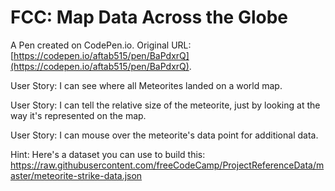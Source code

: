 # FCC: Map Data Across the Globe

A Pen created on CodePen.io. Original URL: [https://codepen.io/aftab515/pen/BaPdxrQ](https://codepen.io/aftab515/pen/BaPdxrQ).

User Story: I can see where all Meteorites landed on a world map.

User Story: I can tell the relative size of the meteorite, just by looking at the way it's represented on the map.

User Story: I can mouse over the meteorite's data point for additional data.

Hint: Here's a dataset you can use to build this: https://raw.githubusercontent.com/freeCodeCamp/ProjectReferenceData/master/meteorite-strike-data.json
